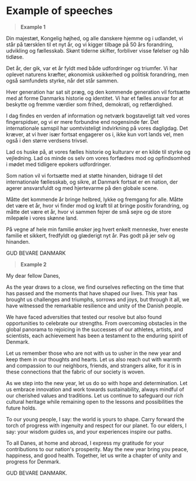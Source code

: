 #
# Example of speeches


> **Example 1**

Din majestæt, Kongelig højhed, og alle danskere hjemme og i udlandet, vi står på tærsklen til et nyt år, og vi kigger tilbage på 50 års forandring, udvikling og fællesskab. Skønt tiderne skifter, forbliver visse følelser og håb tidløse. 

Det år, der gik, var et år fyldt med både udfordringer og triumfer. Vi har oplevet naturens kræfter, økonomisk usikkerhed og politisk forandring, men også samfundets styrke, når det står sammen.

Hver generation har sat sit præg, og den kommende generation vil fortsætte med at forme Danmarks historie og identitet. Vi har et fælles ansvar for at beskytte og fremme værdier som frihed, demokrati, og retfærdighed.

I dag findes en verden af information og netværk bogstaveligt talt ved vores fingerspidser, og vi er mere forbundne end nogensinde før. Det internationale samspil har uomtvisteligt indvirkning på vores dagligdag. Det kræver, at vi hver især fortsat engagerer os i, ikke kun vort lands vel, men også i den større verdsens trivsel.

Lad os huske på, at vores fælles historie og kulturarv er en kilde til styrke og vejledning. Lad os minde os selv om vores forfædres mod og opfindsomhed i mødet med tidligere epokers udfordringer.

Som nation vil vi fortsætte med at støtte hinanden, bidrage til det internationale fællesskab, og sikre, at Danmark fortsat er en nation, der agerer ansvarsfuldt og med hjertevarme på den globale scene.

Måtte det kommende år bringe helbred, lykke og fremgang for alle. Måtte det være et år, hvor vi finder mod og kraft til at bringe positiv forandring, og måtte det være et år, hvor vi sammen fejrer de små sejre og de store milepæle i vores skønne land.

På vegne af hele min familie ønsker jeg hvert enkelt menneske, hver eneste familie et sikkert, fredfyldt og glæderigt nyt år. Pas godt på jer selv og hinanden.

GUD BEVARE DANMARK

> **Example 2**

My dear fellow Danes,

As the year draws to a close, we find ourselves reflecting on the time that has passed and the moments that have shaped our lives. This year has brought us challenges and triumphs, sorrows and joys, but through it all, we have witnessed the remarkable resilience and unity of the Danish people.

We have faced adversities that tested our resolve but also found opportunities to celebrate our strengths. From overcoming obstacles in the global panorama to rejoicing in the successes of our athletes, artists, and scientists, each achievement has been a testament to the enduring spirit of Denmark.

Let us remember those who are not with us to usher in the new year and keep them in our thoughts and hearts. Let us also reach out with warmth and compassion to our neighbors, friends, and strangers alike, for it is in these connections that the fabric of our society is woven.

As we step into the new year, let us do so with hope and determination. Let us embrace innovation and work towards sustainability, always mindful of our cherished values and traditions. Let us continue to safeguard our rich cultural heritage while remaining open to the lessons and possibilities the future holds.

To our young people, I say: the world is yours to shape. Carry forward the torch of progress with ingenuity and respect for our planet. To our elders, I say: your wisdom guides us, and your experiences inspire our paths.

To all Danes, at home and abroad, I express my gratitude for your contributions to our nation's prosperity. May the new year bring you peace, happiness, and good health. Together, let us write a chapter of unity and progress for Denmark.

GUD BEVARE DANMARK.